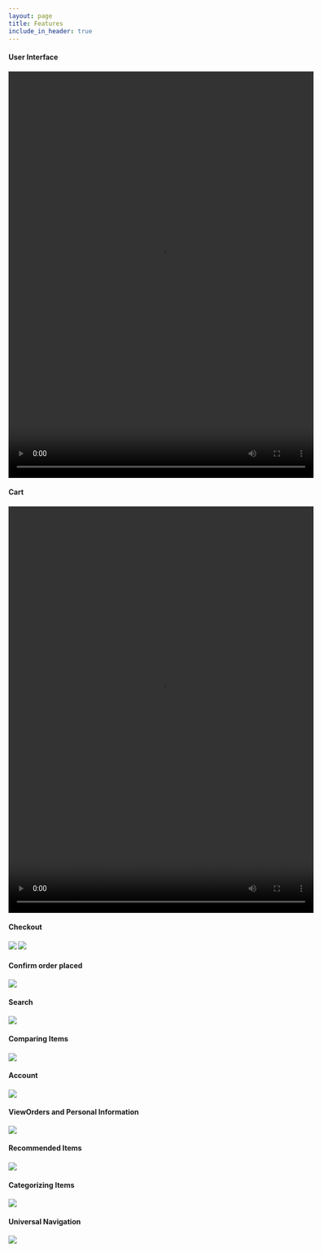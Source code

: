 ```yaml
---
layout: page
title: Features
include_in_header: true
---
```


<h4>User Interface<h4/>

<video width="600" height="800" controls>
  <source src="https://code.cs.umanitoba.ca/comp3350-winter2023/A01-G12-UrbanTech/-/raw/Iteration3/Website%20Stuff/USER_INTERFACE.mp4" type="video/mp4">
</video>


<h4>Cart<h4/>

<video width="600" height="800" controls>
  <source src="https://code.cs.umanitoba.ca/comp3350-winter2023/A01-G12-UrbanTech/-/raw/Iteration3/Website%20Stuff/CART.mp4" type="video/mp4">
</video>

<h4>Checkout<h4/>
<img src="https://code.cs.umanitoba.ca/comp3350-winter2023/A01-G12-UrbanTech/-/raw/Iteration3/Website%20Stuff/CHECKOUT.png" height="auto" width="auto"/>
<img src="https://code.cs.umanitoba.ca/comp3350-winter2023/A01-G12-UrbanTech/-/raw/Iteration3/Website%20Stuff/CHECKOUT2.png" height="auto" width="auto"/>

<h4>Confirm order placed<h4/>
<img src="https://code.cs.umanitoba.ca/comp3350-winter2023/A01-G12-UrbanTech/-/raw/Iteration3/Website%20Stuff/CONFIRM_ORDER.png" height="auto" width="auto"/>

<h4>Search<h4/>
<img src="https://code.cs.umanitoba.ca/comp3350-winter2023/A01-G12-UrbanTech/-/raw/Iteration3/Website%20Stuff/SEARCH.png" height="auto" width="auto"/>

<h4>Comparing Items<h4/>
<img src="https://code.cs.umanitoba.ca/comp3350-winter2023/A01-G12-UrbanTech/-/raw/Iteration3/Website%20Stuff/COMPARE.png" height="auto" width="auto"/>

<h4>Account<h4/>
<img src="https://code.cs.umanitoba.ca/comp3350-winter2023/A01-G12-UrbanTech/-/raw/Iteration3/Website%20Stuff/CREATE_ACCOUNT.png" height="auto" width="auto"/>

<h4>ViewOrders and Personal Information</h4>
<img src="https://code.cs.umanitoba.ca/comp3350-winter2023/A01-G12-UrbanTech/-/raw/Iteration3/Website%20Stuff/ACCOUNT_.png" height="auto" width="auto"/>

<h4>Recommended Items<h4/>
<img src="https://code.cs.umanitoba.ca/comp3350-winter2023/A01-G12-UrbanTech/-/raw/Iteration3/Website%20Stuff/RECCOMMEND.png" height="auto" width="auto"/>

<h4>Categorizing Items<h4/>
<img src="https://code.cs.umanitoba.ca/comp3350-winter2023/A01-G12-UrbanTech/-/raw/Iteration3/Website%20Stuff/CATEGORIES.png" height="auto" width="auto"/>

<h4>Universal Navigation<h4/>
<img src="https://code.cs.umanitoba.ca/comp3350-winter2023/A01-G12-UrbanTech/-/raw/Iteration3/Website%20Stuff/USER_INTERFACE.PNG" height="auto" width="auto"/>
